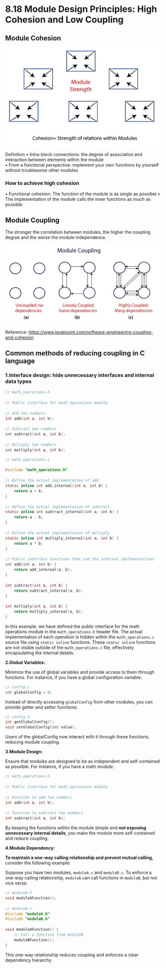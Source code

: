 # 8.18 Module Design Principles: High Cohesion and Low Coupling



## Module Cohesion

![01](https://github.com/knightsummon/02-Computer-underlying-programming-and-system-optimization/blob/main/08%20Modular%20Programming%20in%20C%20Language/8.18%20Module%20Design%20Principles%20High%20Cohesion%20and%20Low%20Coupling.assets/01.jpg)

Definition
• Intra-block connections: the degree of association and interaction between elements within the module  
• From a functional perspective: implement your own functions by yourself without troublesome other modules

### How to achieve high cohesion

• Functional cohesion: The function of the module is as single as possible
• The implementation of the module calls the inner functions as much as possible

## Module Coupling

The stronger the correlation between modules, the higher the coupling degree and the worse the module independence.

![02](https://github.com/knightsummon/02-Computer-underlying-programming-and-system-optimization/blob/main/08%20Modular%20Programming%20in%20C%20Language/8.18%20Module%20Design%20Principles%20High%20Cohesion%20and%20Low%20Coupling.assets/02.jpg)

Reference: https://www.javatpoint.com/software-engineering-coupling-and-cohesion

## Common methods of reducing coupling in C language

### 1.Interface design: hide unnecessary interfaces and internal data types

```c
// math_operations.h

// Public interface for math operations module

// Add two numbers
int add(int a, int b);

// Subtract two numbers
int subtract(int a, int b);

// Multiply two numbers
int multiply(int a, int b);
```

```c
// math_operations.c

#include "math_operations.h"

// Define the actual implementation of add
static inline int add_internal(int a, int b) {
    return a + b;
}

// Define the actual implementation of subtract
static inline int subtract_internal(int a, int b) {
    return a - b;
}

// Define the actual implementation of multiply
static inline int multiply_internal(int a, int b) {
    return a * b;
}

// Public interface functions that use the internal implementations
int add(int a, int b) {
    return add_internal(a, b);
}

int subtract(int a, int b) {
    return subtract_internal(a, b);
}

int multiply(int a, int b) {
    return multiply_internal(a, b);
}
```

In this example, we have defined the public interface for the math operations module in the `math_operations.h` header file. The actual implementation of each operation is hidden within the `math_operations.c` source file using `static inline` functions. These `static inline` functions are not visible outside of the `math_operations.c` file, effectively encapsulating the internal details.

**2.Global Variables:**

Minimize the use of global variables and provide access to them through functions. For instance, if you have a global configuration variable:

```c
// config.c
int globalConfig = 0;
```

Instead of directly accessing `globalConfig` from other modules, you can provide getter and setter functions:

```c
// config.h
int getGlobalConfig();
void setGlobalConfig(int value);
```

Users of the globalConfig now interact with it through these functions, reducing module coupling.

**3.Module Design:**

Ensure that modules are designed to be as independent and self-contained as possible. For instance, if you have a math module:

```c
// math_operations.h

// Public interface for math operations module

// Function to add two numbers
int add(int a, int b);

// Function to subtract two numbers
int subtract(int a, int b);
```

By keeping the functions within the module simple and **not exposing unnecessary internal details**, you make the module more self-contained and reduce coupling.

**4.Module Dependency:**

**To maintain a one-way calling relationship and prevent mutual calling,** consider the following example:

Suppose you have two modules, `moduleA.c` and `moduleB.c`. To enforce a one-way calling relationship, `moduleA` can call functions in `moduleB`, but not vice versa.

```c
// moduleA.h
void moduleAFunction();

// moduleA.c
#include "moduleA.h"
#include "moduleB.h"

void moduleAFunction() {
    // Call a function from moduleB
    moduleBFunction();
}
```

 This one-way relationship reduces coupling and enforces a clear dependency hierarchy.

